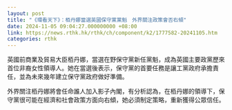 ```yaml
---
layout: post
title: "《環看天下》：栢丹娜當選英國保守黨黨魁　外界關注政策會否右傾"
date: 2024-11-05 09:04:27.000000000 +08:00
link: https://news.rthk.hk/rthk/ch/component/k2/1777582-20241105.htm
categories: rthk
---
```


英國前商業及貿易大臣栢丹娜，當選在野保守黨新任黨魁，成為英國主要政黨歷來首位非裔女性領導人。她在當選後表示，保守黨的首要任務是讓工黨政府承擔責任，並為未來幾年建立保守黨政府做好準備。

外界關注栢丹娜將會任命誰人加入影子內閣，有分析認為，在栢丹娜的領導下，保守黨很可能在經濟和社會政策方面向右傾，她必須制定策略，重新獲得公眾信任。
